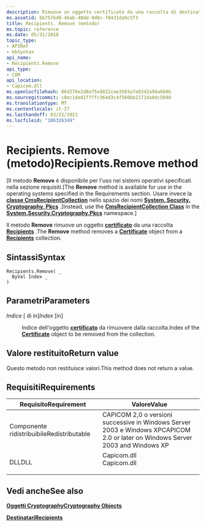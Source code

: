 ```yaml
---
description: Rimuove un oggetto certificato da una raccolta di destinatari.
ms.assetid: bb75f6d0-4bab-40dd-9d0c-f0431da9c5f3
title: Recipients. Remove (metodo)
ms.topic: reference
ms.date: 05/31/2018
topic_type:
- APIRef
- kbSyntax
api_name:
- Recipients.Remove
api_type:
- COM
api_location:
- Capicom.dll
ms.openlocfilehash: 06d276e2d8e75e8822cee3503a7e8342a94a6b0b
ms.sourcegitcommit: c8ec1ded1ffffc364d3c4f560bb2171da0dc5040
ms.translationtype: MT
ms.contentlocale: it-IT
ms.lasthandoff: 03/22/2021
ms.locfileid: "106326349"
---
```

# <a name="recipientsremove-method"></a><span data-ttu-id="ad98f-103">Recipients. Remove (metodo)</span><span class="sxs-lookup"><span data-stu-id="ad98f-103">Recipients.Remove method</span></span>

<span data-ttu-id="ad98f-104">\[Il metodo **Remove** è disponibile per l'uso nei sistemi operativi specificati nella sezione requisiti.</span><span class="sxs-lookup"><span data-stu-id="ad98f-104">\[The **Remove** method is available for use in the operating systems specified in the Requirements section.</span></span> <span data-ttu-id="ad98f-105">Usare invece la [**classe CmsRecipientCollection**](/dotnet/api/system.security.cryptography.pkcs.cmsrecipientcollection?view=dotnet-plat-ext-3.1&preserve-view=true) nello spazio dei nomi [**System. Security. Cryptography. Pkcs**](/dotnet/api/system.security.cryptography.pkcs?view=dotnet-plat-ext-3.1&preserve-view=true) .\]</span><span class="sxs-lookup"><span data-stu-id="ad98f-105">Instead, use the [**CmsRecipientCollection Class**](/dotnet/api/system.security.cryptography.pkcs.cmsrecipientcollection?view=dotnet-plat-ext-3.1&preserve-view=true) in the [**System.Security.Cryptography.Pkcs**](/dotnet/api/system.security.cryptography.pkcs?view=dotnet-plat-ext-3.1&preserve-view=true) namespace.\]</span></span>

<span data-ttu-id="ad98f-106">Il metodo **Remove** rimuove un oggetto [**certificato**](certificate.md) da una raccolta [**Recipients**](recipients.md) .</span><span class="sxs-lookup"><span data-stu-id="ad98f-106">The **Remove** method removes a [**Certificate**](certificate.md) object from a [**Recipients**](recipients.md) collection.</span></span>

## <a name="syntax"></a><span data-ttu-id="ad98f-107">Sintassi</span><span class="sxs-lookup"><span data-stu-id="ad98f-107">Syntax</span></span>


```VB
Recipients.Remove( _
  ByVal Index _
)
```



## <a name="parameters"></a><span data-ttu-id="ad98f-108">Parametri</span><span class="sxs-lookup"><span data-stu-id="ad98f-108">Parameters</span></span>

<dl> <dt>

<span data-ttu-id="ad98f-109">*Indice* \[ di in\]</span><span class="sxs-lookup"><span data-stu-id="ad98f-109">*Index* \[in\]</span></span>
</dt> <dd>

<span data-ttu-id="ad98f-110">Indice dell'oggetto [**certificato**](certificate.md) da rimuovere dalla raccolta.</span><span class="sxs-lookup"><span data-stu-id="ad98f-110">Index of the [**Certificate**](certificate.md) object to be removed from the collection.</span></span>

</dd> </dl>

## <a name="return-value"></a><span data-ttu-id="ad98f-111">Valore restituito</span><span class="sxs-lookup"><span data-stu-id="ad98f-111">Return value</span></span>

<span data-ttu-id="ad98f-112">Questo metodo non restituisce valori.</span><span class="sxs-lookup"><span data-stu-id="ad98f-112">This method does not return a value.</span></span>

## <a name="requirements"></a><span data-ttu-id="ad98f-113">Requisiti</span><span class="sxs-lookup"><span data-stu-id="ad98f-113">Requirements</span></span>



| <span data-ttu-id="ad98f-114">Requisito</span><span class="sxs-lookup"><span data-stu-id="ad98f-114">Requirement</span></span> | <span data-ttu-id="ad98f-115">Valore</span><span class="sxs-lookup"><span data-stu-id="ad98f-115">Value</span></span> |
|----------------------------|----------------------------------------------------------------------------------------|
| <span data-ttu-id="ad98f-116">Componente ridistribuibile</span><span class="sxs-lookup"><span data-stu-id="ad98f-116">Redistributable</span></span><br/> | <span data-ttu-id="ad98f-117">CAPICOM 2,0 o versioni successive in Windows Server 2003 e Windows XP</span><span class="sxs-lookup"><span data-stu-id="ad98f-117">CAPICOM 2.0 or later on Windows Server 2003 and Windows XP</span></span><br/>                  |
| <span data-ttu-id="ad98f-118">DLL</span><span class="sxs-lookup"><span data-stu-id="ad98f-118">DLL</span></span><br/>             | <dl> <span data-ttu-id="ad98f-119"><dt>Capicom.dll</dt></span><span class="sxs-lookup"><span data-stu-id="ad98f-119"><dt>Capicom.dll</dt></span></span> </dl> |



## <a name="see-also"></a><span data-ttu-id="ad98f-120">Vedi anche</span><span class="sxs-lookup"><span data-stu-id="ad98f-120">See also</span></span>

<dl> <dt>

[<span data-ttu-id="ad98f-121">**Oggetti Cryptography**</span><span class="sxs-lookup"><span data-stu-id="ad98f-121">**Cryptography Objects**</span></span>](cryptography-objects.md)
</dt> <dt>

[<span data-ttu-id="ad98f-122">**Destinatari**</span><span class="sxs-lookup"><span data-stu-id="ad98f-122">**Recipients**</span></span>](recipients.md)
</dt> </dl>

 

 
